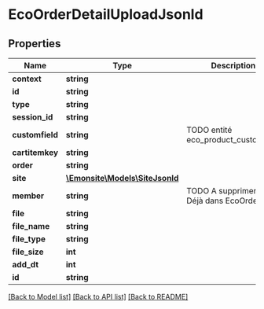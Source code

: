 # EcoOrderDetailUploadJsonld

## Properties
Name | Type | Description | Notes
------------ | ------------- | ------------- | -------------
**context** | **string** |  | [optional] 
**id** | **string** |  | [optional] 
**type** | **string** |  | [optional] 
**session_id** | **string** |  | [optional] 
**customfield** | **string** | TODO entité eco_product_customfield | [optional] 
**cartitemkey** | **string** |  | [optional] 
**order** | **string** |  | [optional] 
**site** | [**\Emonsite\Models\SiteJsonld**](SiteJsonld.md) |  | [optional] 
**member** | **string** | TODO A supprimer ? Déjà dans EcoOrder | [optional] 
**file** | **string** |  | [optional] 
**file_name** | **string** |  | [optional] 
**file_type** | **string** |  | [optional] 
**file_size** | **int** |  | [optional] 
**add_dt** | **int** |  | [optional] 
**id** | **string** |  | [optional] 

[[Back to Model list]](../../README.md#documentation-for-models) [[Back to API list]](../../README.md#documentation-for-api-endpoints) [[Back to README]](../../README.md)

